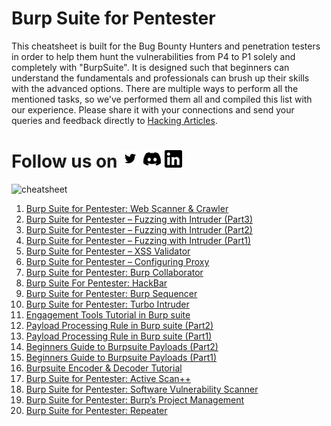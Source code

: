 # Burp Suite for Pentester

This cheatsheet is built for the Bug Bounty Hunters and penetration testers in order to help them hunt the vulnerabilities from P4 to P1 solely and completely with "BurpSuite". It is designed such that beginners can understand the fundamentals and professionals can brush up their skills with the advanced options. There are multiple ways to perform all the mentioned tasks, so we've performed them all and compiled this list with our experience. Please share it with your connections and send your queries and feedback directly to [Hacking Articles](https://twitter.com/hackinarticles).

[1.5]: https://raw.githubusercontent.com/Ignitetechnologies/Windows-Privilege-Escalation/main/linked.png
[1.6]: https://www.linkedin.com/company/hackingarticles/
[1.3]: https://raw.githubusercontent.com/Ignitetechnologies/Windows-Privilege-Escalation/main/discord.png
[1.4]: https://discord.com/invite/kyKvXwK4Bk
[1.1]: https://raw.githubusercontent.com/Ignitetechnologies/Windows-Privilege-Escalation/main/twitter.png
[1]: http://www.twitter.com/hackinarticles
# Follow us on [![alt text][1.1]][1] [![alt text][1.3]][1.4] [![alt text][1.5]][1.6]

<img src="https://github.com/Ignitetechnologies/Mindmap/blob/main/Burp%20Suite/Burp%20Suite%20UHD.png" alt="cheatsheet" border="0">

1. [Burp Suite for Pentester: Web Scanner & Crawler](https://www.hackingarticles.in/burp-suite-for-pentester-web-scanner-crawler/)
2. [Burp Suite for Pentester – Fuzzing with Intruder (Part3)](https://www.hackingarticles.in/burp-suite-for-pentester-fuzzing-with-intruder-part-3/)
3. [Burp Suite for Pentester – Fuzzing with Intruder (Part2)](https://www.hackingarticles.in/burpsuite-for-pentester-fuzzing-with-intruder-part-2/)
4. [Burp Suite for Pentester – Fuzzing with Intruder (Part1)](https://www.hackingarticles.in/burp-suite-for-pentester-fuzzing-with-intruder-part-1//)
5. [Burp Suite for Pentester – XSS Validator](https://www.hackingarticles.in/burp-suite-for-pentester-xss-validator/)
6. [Burp Suite for Pentester – Configuring Proxy](https://www.hackingarticles.in/burp-suite-for-pentester-configuring-proxy/)
7. [Burp Suite for Pentester: Burp Collaborator](https://www.hackingarticles.in/burp-suite-for-pentester-burp-collaborator/)
8. [Burp Suite For Pentester: HackBar](https://www.hackingarticles.in/burp-suite-for-pentester-hackbar/)
9. [Burp Suite for Pentester: Burp Sequencer](https://www.hackingarticles.in/burp-suite-for-pentester-burp-sequencer/)
10. [Burp Suite for Pentester: Turbo Intruder](https://www.hackingarticles.in/burp-suite-for-pentester-turbo-intruder/)
11. [Engagement Tools Tutorial in Burp suite](https://www.hackingarticles.in/engagement-tools-tutorial-burp-suite/)
12. [Payload Processing Rule in Burp suite (Part2)](https://www.hackingarticles.in/payload-processing-rule-burp-suite-part-2/)
13. [Payload Processing Rule in Burp suite (Part1)](https://www.hackingarticles.in/payload-processing-rule-burp-suite-part-1/)
14. [Beginners Guide to Burpsuite Payloads (Part2)](https://www.hackingarticles.in/beginners-guide-burpsuite-payloads-part-2/)
15. [Beginners Guide to Burpsuite Payloads (Part1)](https://www.hackingarticles.in/beginners-guide-burpsuite-payloads-part-1/)
16. [Burpsuite Encoder & Decoder Tutorial](https://www.hackingarticles.in/burpsuite-encoder-decoder-tutorial/)
17. [Burp Suite for Pentester: Active Scan++](https://www.hackingarticles.in/burp-suite-for-pentester-active-scan/)
18. [Burp Suite for Pentester: Software Vulnerability Scanner](https://www.hackingarticles.in/burp-suite-for-pentester-software-vulnerability-scanner/)
19. [Burp Suite for Pentester: Burp’s Project Management](https://www.hackingarticles.in/burp-suite-for-pentester-burps-project-management/)
20. [Burp Suite for Pentester: Repeater](https://www.hackingarticles.in/burp-suite-for-pentester-repeater/)


